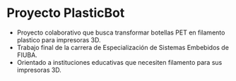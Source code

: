 # Proyecto PlasticBot
- Proyecto colaborativo que busca transformar botellas PET en filamento plastico para impresoras 3D.
- Trabajo final de la carrera de Especialización de Sistemas Embebidos de FIUBA.
- Orientado a instituciones educativas que necesiten filamento para sus impresoras 3D.
